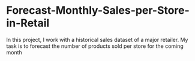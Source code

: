 # Forecast-Monthly-Sales-per-Store-in-Retail
In this project, I work with a historical sales dataset of a major retailer. My task is to forecast the number of products sold per store for the coming month
